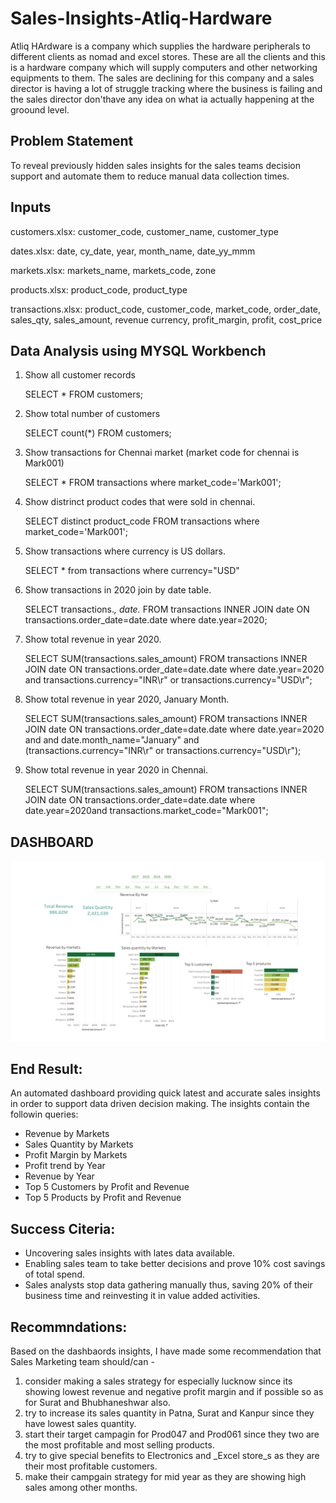 # Sales-Insights-Atliq-Hardware

Atliq HArdware is a company which supplies the hardware peripherals to different clients as nomad and excel stores. These are all the clients and this is a hardware company which will supply computers and other networking equipments to them. The sales are declining for this company and a sales director is having a lot of struggle tracking where the business is failing and the sales director don'thave any idea on what ia actually happening at the groound level.

## Problem Statement
To reveal previously hidden sales insights for the sales teams decision support and automate them to reduce manual data collection times.

## Inputs
customers.xlsx: customer_code, customer_name, customer_type

dates.xlsx: date, cy_date,	year,	month_name,	date_yy_mmm

markets.xlsx: markets_name, markets_code, zone

products.xlsx: product_code, product_type

transactions.xlsx: product_code,	customer_code,	market_code,	order_date,	sales_qty,	sales_amount,	revenue	currency, profit_margin,	profit,	cost_price




## Data Analysis using MYSQL Workbench
1. Show all customer records
  
   SELECT * FROM customers;

2. Show total number of customers

   SELECT count(*) FROM customers;

3. Show transactions for Chennai market (market code for chennai is Mark001)

   SELECT * FROM transactions where market_code='Mark001';

4. Show distrinct product codes that were sold in chennai.

   SELECT distinct product_code FROM transactions where market_code='Mark001';

5. Show transactions where currency is US dollars.

   SELECT * from transactions where currency="USD"

6. Show transactions in 2020 join by date table.

   SELECT transactions.*, date.* FROM transactions INNER JOIN date ON transactions.order_date=date.date where date.year=2020;

7. Show total revenue in year 2020.

   SELECT SUM(transactions.sales_amount) FROM transactions INNER JOIN date ON transactions.order_date=date.date where date.year=2020 and transactions.currency="INR\r" or transactions.currency="USD\r";

8. Show total revenue in year 2020, January Month.

   SELECT SUM(transactions.sales_amount) FROM transactions INNER JOIN date ON transactions.order_date=date.date where date.year=2020 and and date.month_name="January" and (transactions.currency="INR\r"    or transactions.currency="USD\r");

9. Show total revenue in year 2020 in Chennai.

   SELECT SUM(transactions.sales_amount) FROM transactions INNER JOIN date ON transactions.order_date=date.date where date.year=2020and transactions.market_code="Mark001";



## DASHBOARD

![plot](./sales_insight_dashboard.png)



## End Result:
An automated dashboard providing quick latest and accurate sales insights in order to support data driven decision making.
The insights contain the followin queries:
* Revenue by Markets
* Sales Quantity by Markets
* Profit Margin by Markets
* Profit trend by Year
* Revenue by Year
* Top 5 Customers by Profit and Revenue
* Top 5 Products by Profit and Revenue

## Success Citeria:
* Uncovering sales insights with lates data available. 
* Enabling sales team to take better decisions and prove 10% cost savings of total spend.
* Sales analysts stop data gathering manually thus, saving 20% of their business time and reinvesting it in value added activities.


## Recommndations:
Based on the dashbaords insights, I have made some recommendation that Sales Marketing team should/can -

1. consider making a sales strategy for especially lucknow since its showing lowest revenue and negative profit margin and if possible so as for Surat and Bhubhaneshwar also.
2. try to increase its sales quantity in Patna, Surat and Kanpur since they have lowest sales quantity.
3. start their target campagin for Prod047 and Prod061 since they two are the most profitable and most selling products.
4. try to give special benefits to Electronics and _Excel store_s as they are their most profitable customers.
5. make their campgain strategy for mid year as they are showing high sales among other months.

